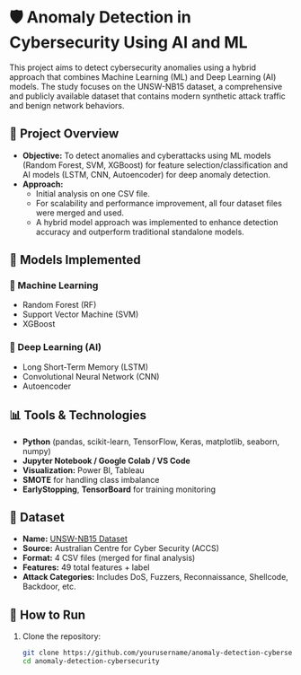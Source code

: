 # 🛡️ Anomaly Detection in Cybersecurity Using AI and ML

This project aims to detect cybersecurity anomalies using a hybrid approach that combines Machine Learning (ML) and Deep Learning (AI) models. The study focuses on the UNSW-NB15 dataset, a comprehensive and publicly available dataset that contains modern synthetic attack traffic and benign network behaviors.


## 📌 Project Overview

- **Objective:** To detect anomalies and cyberattacks using ML models (Random Forest, SVM, XGBoost) for feature selection/classification and AI models (LSTM, CNN, Autoencoder) for deep anomaly detection.
- **Approach:** 
  - Initial analysis on one CSV file.
  - For scalability and performance improvement, all four dataset files were merged and used.
  - A hybrid model approach was implemented to enhance detection accuracy and outperform traditional standalone models.

## 🧠 Models Implemented

### 🔷 Machine Learning
- Random Forest (RF)
- Support Vector Machine (SVM)
- XGBoost

### 🔷 Deep Learning (AI)
- Long Short-Term Memory (LSTM)
- Convolutional Neural Network (CNN)
- Autoencoder

## 📊 Tools & Technologies

- **Python** (pandas, scikit-learn, TensorFlow, Keras, matplotlib, seaborn, numpy)
- **Jupyter Notebook / Google Colab / VS Code**
- **Visualization:** Power BI, Tableau
- **SMOTE** for handling class imbalance
- **EarlyStopping**, **TensorBoard** for training monitoring

## 📁 Dataset

- **Name:** [UNSW-NB15 Dataset](https://research.unsw.edu.au/projects/unsw-nb15-dataset)
- **Source:** Australian Centre for Cyber Security (ACCS)
- **Format:** 4 CSV files (merged for final analysis)
- **Features:** 49 total features + label
- **Attack Categories:** Includes DoS, Fuzzers, Reconnaissance, Shellcode, Backdoor, etc.

## 🚀 How to Run

1. Clone the repository:
   ```bash
   git clone https://github.com/yourusername/anomaly-detection-cybersecurity.git
   cd anomaly-detection-cybersecurity
